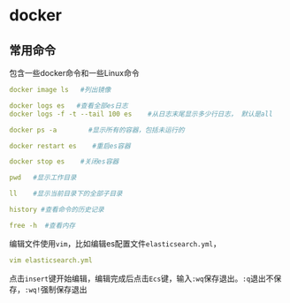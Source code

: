 # docker

## 常用命令

包含一些docker命令和一些Linux命令
```yml
docker image ls   #列出镜像

docker logs es   #查看全部es日志
docker logs -f -t --tail 100 es    #从日志末尾显示多少行日志， 默认是all

docker ps -a        #显示所有的容器，包括未运行的

docker restart es    #重启es容器

docker stop es    #关闭es容器

pwd   #显示工作目录

ll    #显示当前目录下的全部子目录

history #查看命令的历史记录

free -h  #查看内存

```


编辑文件使用`vim`，比如编辑es配置文件`elasticsearch.yml`，
```yml
vim elasticsearch.yml
```
点击`insert`键开始编辑，编辑完成后点击`Ecs`键，输入`:wq`保存退出。`:q`退出不保存，`:wq!`强制保存退出